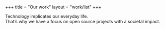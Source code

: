 +++
title = "Our work"
layout = "work/list"
+++

Technology implicates our everyday life.\
That’s why we have a focus on open source projects with a societal impact.